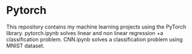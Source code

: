 # Pytorch
This repository contains my machine learning projects using the PyTorch library.
pytorch.ipynb solves linear and non linear regression +a classification problem.
CNN.ipynb solves a classification problem using MNIST dataset.

